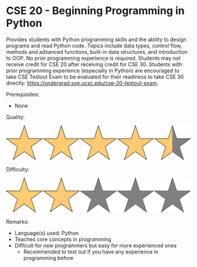 # CSE 20 - Beginning Programming in Python

Provides students with Python programming skills and the ability to design programs and read Python code. Topics include data types, control flow, methods and advanced functions, built-in data structures, and introduction to OOP. No prior programming experience is required. Students may not receive credit for CSE 20 after receiving credit for CSE 30. Students with prior programming experience (especially in Python) are encouraged to take CSE Testout Exam to be evaluated for their readiness to take CSE 30 directly: https://undergrad.soe.ucsc.edu/cse-20-testout-exam.

Prerequisites:

- None

Quality: 

![](../Media/4_5star.png)

Difficulty: 

![](../Media/2star.png)

Remarks:

- Language(s) used: Python
- Teaches core concepts in programming
- Difficult for new programmers but easy for more experienced ones
  - Recommended to test out if you have any experience in programming before